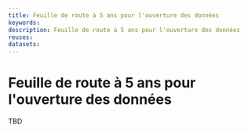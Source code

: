 ```yaml
---
title: Feuille de route à 5 ans pour l'ouverture des données
keywords:
description: Feuille de route à 5 ans pour l'ouverture des données
reuses:
datasets:
---
```


# Feuille de route à 5 ans pour l'ouverture des données

TBD
